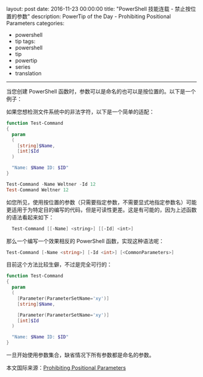 ﻿layout: post
date: 2016-11-23 00:00:00
title: "PowerShell 技能连载 - 禁止按位置的参数"
description: PowerTip of the Day - Prohibiting Positional Parameters
categories:
- powershell
- tip
tags:
- powershell
- tip
- powertip
- series
- translation
---
当您创建 PowerShell 函数时，参数可以是命名的也可以是按位置的。以下是一个例子：

如果您想检测文件系统中的非法字符，以下是一个简单的适配：

```powershell
function Test-Command
{
  param
  (
    [string]$Name,
    [int]$Id
  )

  "Name: $Name ID: $ID"
}

Test-Command -Name Weltner -Id 12
Test-Command Weltner 12
```

如您所见，使用按位置的参数（只需要指定参数，不需要显式地指定参数名）可能更适用于为特定目的编写的代码，但是可读性更差。这是有可能的，因为上述函数的语法看起来如下：

```powershell
  Test-Command [[-Name] <string>] [[-Id] <int>]
```

那么一个编写一个效果相反的 PowerShell 函数，实现这种语法呢：

```powershell
Test-Command [-Name <string>] [-Id <int>] [<CommonParameters>]
```

目前这个方法比较生僻，不过是完全可行的：

```powershell
function Test-Command
{
  param
  (
    [Parameter(ParameterSetName='xy')]
    [string]$Name,

    [Parameter(ParameterSetName='xy')]
    [int]$Id
  )

  "Name: $Name ID: $ID"
}
```

一旦开始使用参数集合，缺省情况下所有参数都是命名的参数。
<!--more-->
本文国际来源：[Prohibiting Positional Parameters](http://community.idera.com/powershell/powertips/b/tips/posts/prohibiting-positional-parameters)
